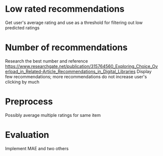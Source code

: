 # Low rated recommendations

Get user's average rating and use as a threshold for filtering out low predicted ratings

# Number of recommendations

Research the best number and reference
https://www.researchgate.net/publication/315764560_Exploring_Choice_Overload_in_Related-Article_Recommendations_in_Digital_Libraries
Display few recommendations; more recommendations do not increase user's clicking by much

# Preprocess

Possibly average multiple ratings for same item

# Evaluation

Implement MAE and two others

